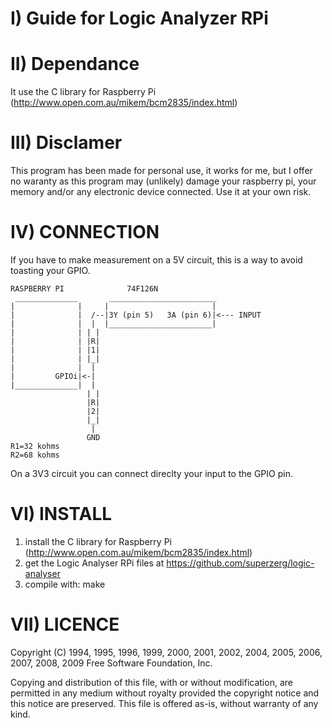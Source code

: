 I) Guide for Logic Analyzer RPi
==============

II) Dependance
==============
It use the C library for Raspberry Pi (http://www.open.com.au/mikem/bcm2835/index.html)

III) Disclamer
===============
This program has been made for personal use, it works for me, but I offer no waranty as this program may (unlikely) damage your raspberry pi, your memory and/or any electronic device connected. Use it at your own risk.

IV) CONNECTION
===============

If you have to make measurement on a 5V circuit, this is a way to avoid toasting your GPIO.

	RASPBERRY PI              74F126N
	 ______________       ________________________
	|              |     |                       |
	|              |  /--|3Y (pin 5)   3A (pin 6)|<--- INPUT
	|              |  |  |_______________________|
	|              | | | 
	|              | |R|
	|              | |1|
	|              | |_|
	|              |  | 
	|         GPIOi|<-|
	|______________|  |
	                 | |
	                 |R|
	                 |2|
	                 |_|
	                  |
	                 GND 
	R1=32 kohms
	R2=68 kohms

On a 3V3 circuit you can connect direclty your input to the GPIO pin.

VI) INSTALL
===============
1. install the C library for Raspberry Pi (http://www.open.com.au/mikem/bcm2835/index.html)
2. get the Logic Analyser RPi files at https://github.com/superzerg/logic-analyser
3. compile with:
	make
	
VII) LICENCE
===============
Copyright (C) 1994, 1995, 1996, 1999, 2000, 2001, 2002, 2004, 2005,
2006, 2007, 2008, 2009 Free Software Foundation, Inc.

   Copying and distribution of this file, with or without modification,
are permitted in any medium without royalty provided the copyright
notice and this notice are preserved.  This file is offered as-is,
without warranty of any kind.

